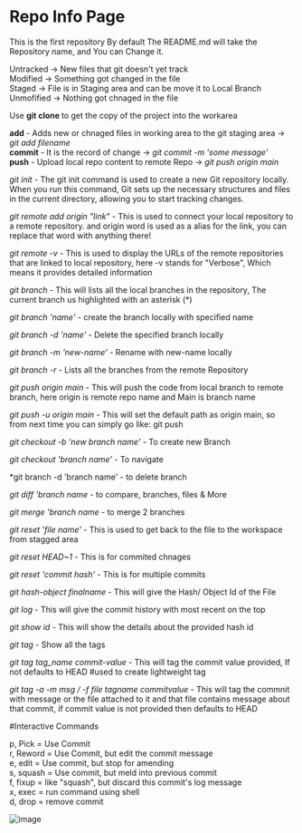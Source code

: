 # Repo Info Page
This is the first repository
By default The README.md will take the Repository name, and You can Change it.    


Untracked -> New files that git doesn't yet track  
Modified -> Something got changed in the file  
Staged -> File is in Staging area and can be move it to Local Branch  
Unmofified -> Nothing got chnaged in the file  

Use **git clone <link>** to get the copy of the project into the workarea  


**add** - Adds new or chnaged files in working area to the git staging area -> *git add filename*  
**commit** - It is the record of change -> *git commit -m 'some message'*  
**push** - Upload local repo content to remote Repo -> *git push origin main*  

  
*git init* - The git init command is used to create a new Git repository locally. When you run this command, Git sets up the necessary structures and files in the current directory, allowing you to start tracking changes.  

*git remote add origin "link"* - This is used to connect your local repository to a remote repository. and origin word is used as a alias for the link, you can replace that word with anything there!  

*git remote -v* - This is used to display the URLs of the remote repositories that are linked to local repository, here -v stands for "Verbose", Which means it provides detailed information  

*git branch* - This will lists all the local branches in the repository, The current branch us highlighted with an asterisk (*)  

*git branch 'name'* - create the branch locally with specified name  

*git branch -d 'name'* - Delete the specified branch locally  

*git branch -m 'new-name'* - Rename with new-name locally  

*git branch -r* - Lists all the branches from the remote Repository  

*git push origin main* - This will push the code from local branch to remote branch, here origin is remote repo name and Main is branch name  

*git push -u origin main* - This will set the default path as origin main, so from next time you can simply go like: git push  



*git checkout -b 'new branch name'* - To create new Branch  

*git checkout 'branch name'* - To navigate  

*git branch -d 'branch name' -  to delete branch  

*git diff 'branch name* - to compare, branches, files & More  

*git merge 'branch name* -  to merge 2 branches  

*git reset 'file name'* -  This is used to get back to the file to the workspace from stagged area  

*git reset HEAD~1* -  This is for commited chnages  

*git reset 'commit hash'* - This is for multiple commits  

*git hash-object _finalname_* - This will give the Hash/ Object Id of the File  

*git log* - This will give the commit history with most recent on the top  

*git show _id_* -  This will show the details about the provided hash id  

*git tag* - Show all the tags  

*git tag _tag_name_ _commit-value_* -  This will tag the commit value provided, If not defaults to HEAD #used to create lightweight tag  

*git tag -a -m _msg_ / -f _file_ _tagname_ commitvalue* -  This will tag the commnit with message or the file attached to it and that file contains message about that commit, if commit value is not provided then defaults to HEAD  


#Interactive Commands

p, Pick = Use Commit  
r, Reword =  Use Commit, but edit the commit message  
e, edit = Use commit, but stop for amending  
s, squash = Use commit, but meld into previous commit  
f, fixup = like "squash", but discard this commit's log message  
x, exec =  run command using shell  
d, drop = remove commit  


![image](https://github.com/user-attachments/assets/fd6ded77-f0e1-4954-9d34-4762f43ac1bb)

